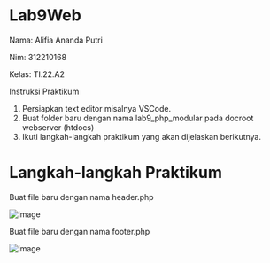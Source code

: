 # Lab9Web

Nama: Alifia Ananda Putri

Nim: 312210168

Kelas: TI.22.A2

Instruksi Praktikum
1. Persiapkan text editor misalnya VSCode.
2. Buat folder baru dengan nama lab9_php_modular pada docroot webserver
(htdocs)
3. Ikuti langkah-langkah praktikum yang akan dijelaskan berikutnya.

# Langkah-langkah Praktikum

Buat file baru dengan nama header.php

![image](https://github.com/Alifiananda06/Lab9Web/assets/115884834/4d848040-e5ee-4ddc-9947-856cc2e5f800)


Buat file baru dengan nama footer.php

![image](https://github.com/Alifiananda06/Lab9Web/assets/115884834/d94d1855-6042-483b-95b0-e4dfe839a9fd)

